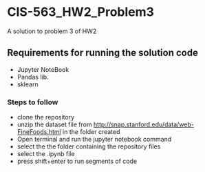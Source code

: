 # CIS-563_HW2_Problem3
A solution to problem 3 of HW2 

## Requirements for running the solution code

- Jupyter NoteBook
- Pandas lib.
- sklearn

### Steps to follow
- clone the repository
- unzip the dataset file from http://snap.stanford.edu/data/web-FineFoods.html in the folder created
- Open terminal and run the jupyter notebook command
- select the the folder containing the repository files
- select the .ipynb file
- press shift+enter to run segments of code
